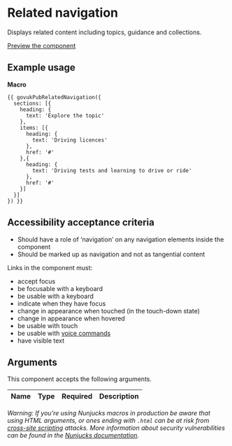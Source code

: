 # Related navigation

Displays related content including topics, guidance and collections.

[Preview the component](https://govuk-publishing-frontend.herokuapp.com/components/related-navigation/)

## Example usage

**Macro**
```
{{ govukPubRelatedNavigation({
  sections: [{
    heading: {
      text: 'Explore the topic'
    },
    items: [{
      heading: {
        text: 'Driving licences'
      },
      href: '#'
    },{
      heading: {
        text: 'Driving tests and learning to drive or ride'
      },
      href: '#'
    }]
  }]
}) }}
```

<!-- **JavaScript**
```html
<script src="/public/javascripts/toggle.js"></script>
<script type="text/javascript">
  var $element = $('#related-navigation-toggle');
  var toggle = new GOVUK.Modules.Toggle();
  toggle.start($element);
</script>
``` -->

## Accessibility acceptance criteria

- Should have a role of ‘navigation’ on any navigation elements inside the component
- Should be marked up as navigation and not as tangential content

Links in the component must:

- accept focus
- be focusable with a keyboard
- be usable with a keyboard
- indicate when they have focus
- change in appearance when touched (in the touch-down state)
- change in appearance when hovered
- be usable with touch
- be usable with [voice commands](https://www.w3.org/WAI/perspectives/voice.html)
- have visible text

## Arguments

This component accepts the following arguments.

|Name|Type|Required|Description|
|---|---|---|---|

*Warning: If you’re using Nunjucks macros in production be aware that using HTML arguments, or ones ending with `.html` can be at risk from [cross-site scripting](https://en.wikipedia.org/wiki/Cross-site_scripting) attacks. More information about security vulnerabilities can be found in the [Nunjucks documentation](https://mozilla.github.io/nunjucks/api.html#user-defined-templates-warning).*
